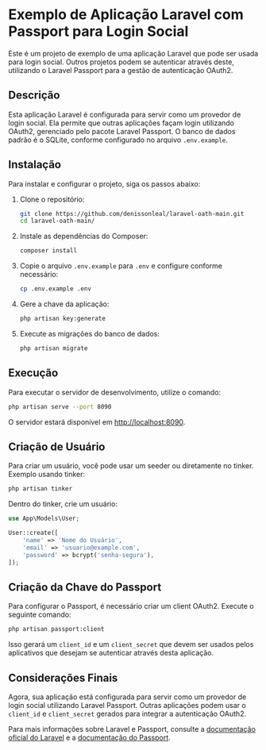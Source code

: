 # Exemplo de Aplicação Laravel com Passport para Login Social

Este é um projeto de exemplo de uma aplicação Laravel que pode ser usada para login social. Outros projetos podem se autenticar através deste, utilizando o Laravel Passport para a gestão de autenticação OAuth2.

## Descrição

Esta aplicação Laravel é configurada para servir como um provedor de login social. Ela permite que outras aplicações façam login utilizando OAuth2, gerenciado pelo pacote Laravel Passport. O banco de dados padrão é o SQLite, conforme configurado no arquivo `.env.example`.

## Instalação

Para instalar e configurar o projeto, siga os passos abaixo:

1. Clone o repositório:
    ```sh
    git clone https://github.com/denissonleal/laravel-oath-main.git
    cd laravel-oath-main/
    ```

2. Instale as dependências do Composer:
    ```sh
    composer install
    ```

3. Copie o arquivo `.env.example` para `.env` e configure conforme necessário:
    ```sh
    cp .env.example .env
    ```

4. Gere a chave da aplicação:
    ```sh
    php artisan key:generate
    ```

5. Execute as migrações do banco de dados:
    ```sh
    php artisan migrate
    ```

## Execução

Para executar o servidor de desenvolvimento, utilize o comando:

```sh
php artisan serve --port 8090
```

O servidor estará disponível em [http://localhost:8090](http://localhost:8090).

## Criação de Usuário

Para criar um usuário, você pode usar um seeder ou diretamente no tinker. Exemplo usando tinker:

```sh
php artisan tinker
```

Dentro do tinker, crie um usuário:

```php
use App\Models\User;

User::create([
    'name' => 'Nome do Usuário',
    'email' => 'usuario@example.com',
    'password' => bcrypt('senha-segura'),
]);
```

## Criação da Chave do Passport

Para configurar o Passport, é necessário criar um client OAuth2. Execute o seguinte comando:

```sh
php artisan passport:client
```

Isso gerará um `client_id` e um `client_secret` que devem ser usados pelos aplicativos que desejam se autenticar através desta aplicação.

## Considerações Finais

Agora, sua aplicação está configurada para servir como um provedor de login social utilizando Laravel Passport. Outras aplicações podem usar o `client_id` e `client_secret` gerados para integrar a autenticação OAuth2.

Para mais informações sobre Laravel e Passport, consulte a [documentação oficial do Laravel](https://laravel.com/docs) e a [documentação do Passport](https://laravel.com/docs/passport).
